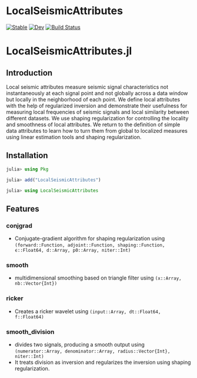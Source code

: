 # LocalSeismicAttributes

[![Stable](https://img.shields.io/badge/docs-stable-blue.svg)](https://arohatgi29.github.io/LocalSeismicAttributes.jl/stable/)
[![Dev](https://img.shields.io/badge/docs-dev-blue.svg)](https://arohatgi29.github.io/LocalSeismicAttributes.jl/dev/)
[![Build Status](https://github.com/arohatgi29/LocalSeismicAttributes.jl/actions/workflows/CI.yml/badge.svg?branch=main)](https://github.com/arohatgi29/LocalSeismicAttributes.jl/actions/workflows/CI.yml?query=branch%3Amain)


# LocalSeismicAttributes.jl

## Introduction
Local seismic attributes measure seismic signal characteristics not instantaneously at each signal point and not globally across a data window but locally in the neighborhood of each point. We define local attributes with the help of regularized inversion and demonstrate their usefulness for measuring local frequencies of seismic signals and local similarity between different datasets. We use shaping regularization for controlling the locality and smoothness of local attributes. We return to the definition of simple data attributes to learn how to turn them from global to localized measures using linear estimation tools and shaping regularization.


## Installation

```julia
julia> using Pkg

julia> add("LocalSeismicAttributes")

julia> using LocalSeismicAttributes
```


## Features

### conjgrad

- Conjugate-gradient algorithm for shaping regularization using `(forward::Function, adjoint::Function, shaping::Function, ϵ::Float64, d::Array, p0::Array, niter::Int)`

### smooth

- multidimensional smoothing based on triangle filter using `(x::Array, nb::Vector{Int})`


### ricker

- Creates a ricker wavelet using `(input::Array, dt::Float64, f::Float64)`

### smooth_division

- divides two signals, producing a smooth output using `(numerator::Array, denominator::Array, radius::Vector{Int}, niter::Int)`
- It treats division as inversion and regularizes the inversion using shaping regularization. 
  

